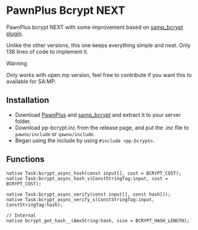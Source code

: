 # PawnPlus Bcrypt NEXT
PawnPlus bcrypt NEXT with some improvement based on [samp_bcrypt plugin](https://github.com/Sreyas-Sreelal/samp-bcrypt).

Unlike the other versions, this one keeps everything simple and neat. Only 138 lines of code to implement it.

> [!WARNING]
> Only works with open.mp version, feel free to contribute if you want this to available for SA:MP.

## Installation
* Download [PawnPlus](https://github.com/IS4Code/PawnPlus/releases/latest) and [samp_bcrypt](https://github.com/Sreyas-Sreelal/samp-bcrypt/releases/latest) and extract it to your server folder.
* Download pp-bcrypt.inc from the release page, and put the .inc file to `pawno/include` or `qawno/include`.
* Began using the include by using `#include <pp-bcrypt>`.

## Functions
```pawn
native Task:bcrypt_async_hash(const input[], cost = BCRYPT_COST);
native Task:bcrypt_async_hash_s(ConstStringTag:input, cost = BCRYPT_COST);

native Task:bcrypt_async_verify(const input[], const hash[]);
native Task:bcrypt_async_verify_s(ConstStringTag:input, ConstStringTag:hash);

// Internal
native bcrypt_get_hash__(AmxString:hash, size = BCRYPT_HASH_LENGTH);
```

